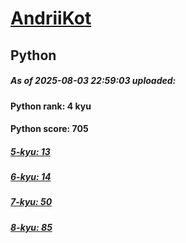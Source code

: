 # [AndriiKot](https://www.codewars.com/users/AndriiKot) 
## Python

##### As of 2025-08-03 22:59:03 uploaded:

#### Python rank: 4 kyu

#### Python score: 705

##### [5-kyu: 13](https://github.com/AndriiKot/Python__CodeWars/tree/main/kyu-5)

##### [6-kyu: 14](https://github.com/AndriiKot/Python__CodeWars/tree/main/kyu-6)

##### [7-kyu: 50](https://github.com/AndriiKot/Python__CodeWars/tree/main/kyu-7)

##### [8-kyu: 85](https://github.com/AndriiKot/Python__CodeWars/tree/main/kyu-8)

